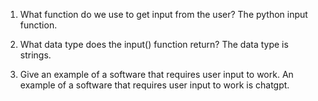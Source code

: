 1. What function do we use to get input from the user?
The python input function.

2. What data type does the input() function return?
The data type is strings.

3. Give an example of a software that requires user input to work.
An example of a software that requires user input to work is chatgpt.
